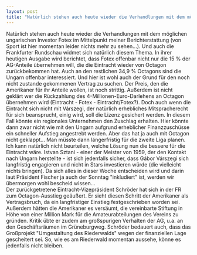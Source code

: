 ```yaml
---
layout: post
title: "Natürlich stehen auch heute wieder die Verhandlungen mit dem möglichen ungarischen Investor Fotex im Mittelpunkt meiner Berichterstattung (von Sport ist hier momentan leider nichts mehr zu sehen...)."
---
```


Natürlich stehen auch heute wieder die Verhandlungen mit dem möglichen ungarischen Investor Fotex im Mittelpunkt meiner Berichterstattung (von Sport ist hier momentan leider nichts mehr zu sehen...). Und auch die Frankfurter Rundschau widmet sich natürlich diesem Thema. In ihrer heutigen Ausgabe wird berichtet, dass Fotex offenbar nicht nur die 15 % der AG-Anteile übernehmen will, die die Eintracht wieder von Octagon zurückbekommen hat. Auch an den restlichen 34,9 % Octagons sind die Ungarn offenbar interessiert. Und hier ist wohl auch der Grund für den noch nicht zustande gekommenen Vertrag zu suchen. Der Preis, den die Amerikaner für ihr Anteile wollen, ist noch strittig. Außerdem ist nicht geklärt wer die Rückzahlung des 4-Millionen-Euro-Darlehens an Octagon übernehmen wird (Eintracht - Fotex - Eintracht/Fotex?). Doch auch wenn die Eintracht sich nicht mit Várszegi, der natürlich erhebliches Mitspracherecht für sich beansprucht, einig wird, soll die Lizenz gesichert werden. In diesem Fall könnte ein regionales Unternehmen den Zuschlag erhalten. Hier könnte dann zwar nicht wie mit den Ungarn aufgrund erheblicher Finanzzuschüsse ein schneller Aufstieg angestrebt werden. Aber das hat ja auch mit Octagon nicht geklappt... Man müsste dann längerfristig für die zweite Liga planen. Ich kann natürlich nicht beurteilen, welche Lösung nun die bessere für die Eintracht wäre. Istvan Sztani - einer der Meister von 1959, der den Kontakt nach Ungarn herstellte - ist sich jedenfalls sicher, dass Gábor Várszegi sich langfristig engagieren und nicht in Stars investieren würde (die vielleicht nichts bringen). Da sich alles in dieser Woche entscheiden wird und darin laut Präsident Fischer ja auch der Sonntag "inkludiert" ist, werden wir übermorgen wohl bescheid wissen...  
Der zurückgetretene Eintracht-Vizepräsident Schröder hat sich in der FR zum Octagon-Ausstieg geäußert. Er sieht diesen Schritt der Amerikaner als Vertragsbruch, da ein langfristiger Einstieg festgeschrieben worden sei. Außerdem hätten die Amerikaner es versäumt, die vereinbarte Stiftung in Höhe von einer Million Mark für die Amateurabteilungen des Vereins zu gründen. Kritik übte er zudem am großspurigen Verhalten der AG, u.a. an den Geschäftsräumen im Grüneburgweg. Schröder bedauert auch, dass das Großprojekt "Umgestaltung des Riederwalds" wegen der finanziellen Lage gescheitert sei. So, wie es am Riederwald momentan aussehe, könne es jedenfalls nicht bleiben.
